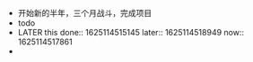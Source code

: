 - 开始新的半年，三个月战斗，完成项目
- todo
- LATER this 
  done:: 1625114515145
  later:: 1625114518949
  now:: 1625114517861
-